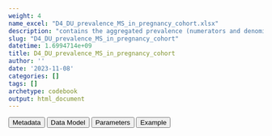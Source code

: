 ```yaml
---
weight: 4
name_excel: "D4_DU_prevalence_MS_in_pregnancy_cohort.xlsx"
description: "contains the aggregated prevalence (numerators and denominators) needed to compute prevalence of MS in the pregnancy cohort, to feed Template 4 and 5"
slug: "D4_DU_prevalence_MS_in_pregnancy_cohort"
datetime: 1.6994714e+09
title: D4_DU_prevalence_MS_in_pregnancy_cohort
author: ''
date: '2023-11-08'
categories: []
tags: []
archetype: codebook
output: html_document
---
```


<script src="/rmarkdown-libs/core-js/shim.min.js"></script>
<script src="/rmarkdown-libs/react/react.min.js"></script>
<script src="/rmarkdown-libs/react/react-dom.min.js"></script>
<script src="/rmarkdown-libs/reactwidget/react-tools.js"></script>
<script src="/rmarkdown-libs/htmlwidgets/htmlwidgets.js"></script>
<link href="/rmarkdown-libs/reactable/reactable.css" rel="stylesheet" />
<script src="/rmarkdown-libs/reactable-binding/reactable.js"></script>
<div class="tab">
<button class="tablinks" onclick="openCity(event, &#39;Metadata&#39;)" id="defaultOpen">Metadata</button>
<button class="tablinks" onclick="openCity(event, &#39;Data Model&#39;)">Data Model</button>
<button class="tablinks" onclick="openCity(event, &#39;Parameters&#39;)">Parameters</button>
<button class="tablinks" onclick="openCity(event, &#39;Example&#39;)">Example</button>
</div>
<div id="Metadata" class="tabcontent">
<div id="htmlwidget-1" class="reactable html-widget " style="width:auto;height:600px;"></div>
<script type="application/json" data-for="htmlwidget-1">{"x":{"tag":{"name":"Reactable","attribs":{"data":{"medatata_name":["name of the D4","content of the D3","Unit of observation","How many observations per unit","Notes on dependencies","Primary key",null,null,null,null,null,null,null,null,null,null,null,null,null,null],"metadata_content":["D4_DU_prevalence_MS_in_pregnancy_cohort","contains the aggregated prevalence (numerators and denominators) needed to compute prevalence of MS in the pregnancy cohort, to feed Template 4 and 5","a stratum that will be needed to populate the templates 4 and 5 in the SAP DU of MS","1.0",null,"datasource CalendarTime-label CalendarTime-level_order Ageband-label Ageband-level_order",null,null,null,null,null,null,null,null,null,null,null,null,null,null]},"columns":[{"id":"medatata_name","name":"medatata_name","type":"character"},{"id":"metadata_content","name":"metadata_content","type":"character"}],"sortable":false,"searchable":true,"pagination":false,"highlight":true,"bordered":true,"striped":true,"style":{"maxWidth":1800},"height":"600px","dataKey":"acf3a85871b224891c17b2fcdc81a4eb"},"children":[]},"class":"reactR_markup"},"evals":[],"jsHooks":[]}</script>
</div>
<div id="Data Model" class="tabcontent">
<div id="htmlwidget-2" class="reactable html-widget " style="width:auto;height:600px;"></div>
<script type="application/json" data-for="htmlwidget-2">{"x":{"tag":{"name":"Reactable","attribs":{"data":{"Variable":["datasource","CalendarTime-label","CalendarTime-level_order","Ageband-label","Ageband-level_order","numerator","denominator",null,null,null,null,null,null,null,null,null,null,null,null,null],"Description":["name of the datasource","timeframe when the prevalence is computed","orded in the dimension CalendarTime","ageband at start of pregnancy","order in the dimension Ageband","numerator contributed in this stratum; the pregnancy is counted if it is in the dataset D3_DU_MS-PREGNANCY-COHORT","denominator contributed in this stratum; the pregnancies are counted that are in D3_DU_PREGNANCY-COHORT",null,null,null,null,null,null,null,null,null,null,null,null,null],"Format":["string","string",null,null,null,"int","int",null,null,null,null,null,null,null,null,null,null,null,null,null],"Vocabulary":["as registered in the CDM_SOURCE datasource field","2005\n...\n2019\n2005-2009\n2010-2014\n2015-2019\n2005-2019","1 for separate years, 99 for 5-years agebands","allAgeband\n15-19\n20-24\n25-29\n30-34\n35-39\n40-44\n45-49","1 for ageband, and 99 for allAgeband",null,null,null,null,null,null,null,null,null,null,null,null,null,null,null],"Notes and examples":[null,null,"if CalendarTime-llevel_order ==1, then Ageband-Level_order ==1 is discarded; and vice versa\n",null,"if CalendarTime-llevel_order ==1, then Ageband-Level_order ==1 is discarded; and vice versa\n",null,null,null,null,null,null,null,null,null,null,null,null,null,null,null]},"columns":[{"id":"Variable","name":"Variable","type":"character"},{"id":"Description","name":"Description","type":"character"},{"id":"Format","name":"Format","type":"character"},{"id":"Vocabulary","name":"Vocabulary","type":"character"},{"id":"Notes and examples","name":"Notes and examples","type":"character"}],"sortable":false,"searchable":true,"pagination":false,"highlight":true,"bordered":true,"striped":true,"style":{"maxWidth":1800},"height":"600px","dataKey":"d5dd288d052e599c6e303db2441cff75"},"children":[]},"class":"reactR_markup"},"evals":[],"jsHooks":[]}</script>
</div>
<div id="Parameters" class="tabcontent">
<div id="htmlwidget-3" class="reactable html-widget " style="width:auto;height:600px;"></div>
<script type="application/json" data-for="htmlwidget-3">{"x":{"tag":{"name":"Reactable","attribs":{"data":{"parameter":[null,null,null,null,null,null,null,null,null,null,null,null,null,null,null,null,null,null,null,null],"value":[null,null,null,null,null,null,null,null,null,null,null,null,null,null,null,null,null,null,null,null]},"columns":[{"id":"parameter","name":"parameter","type":"logical"},{"id":"value","name":"value","type":"logical"}],"sortable":false,"searchable":true,"pagination":false,"highlight":true,"bordered":true,"striped":true,"style":{"maxWidth":1800},"height":"600px","dataKey":"0b8053400ba14f40add5694cabec5db3"},"children":[]},"class":"reactR_markup"},"evals":[],"jsHooks":[]}</script>
</div>
<div id="Example" class="tabcontent">
<div id="htmlwidget-4" class="reactable html-widget " style="width:auto;height:600px;"></div>
<script type="application/json" data-for="htmlwidget-4">{"x":{"tag":{"name":"Reactable","attribs":{"data":{"datasource":["TEST1","TEST1","TEST1","TEST1","TEST1","TEST1","TEST1","TEST1","TEST1","TEST1","TEST1","..",null,null,null,null,null,null,null,null],"CalendarTime-label":["2005.0","2006.0","2007.0","...","2005-2009","2005-2009","2005-2009","2005-2009","2005-2009","2005-2009","2005-2009","...",null,null,null,null,null,null,null,null],"CalendarTime-level_order":["1.0","1.0","1.0","1.0","99.0","99.0","99.0","99.0","99.0","99.0","99.0","...",null,null,null,null,null,null,null,null],"Ageband-label":["allAgeband","allAgeband","allAgeband","allAgeband","15-19","20-24","25-29","30-34","35-39","40-44","45-49","...",null,null,null,null,null,null,null,null],"Ageband-level_order":["99.0","99.0","99.0","99.0","1.0","1.0","1.0","1.0","1.0","1.0","1.0","...",null,null,null,null,null,null,null,null],"numerator":[null,null,null,",,.","131.0","159.0","157.0","177.0","211.0","206.0","216.0","..",null,null,null,null,null,null,null,null],"denominator":[null,null,null,"...","199831.0","200295.0","199846.0","199744.0","200018.0","200077.0","199773.0","..",null,null,null,null,null,null,null,null],"...8":[null,null,null,null,null,null,null,null,null,null,null,null,null,null,null,null,null,null,null,null],"...9":[null,null,null,null,null,null,null,null,null,null,null,null,null,null,null,null,null,null,null,null],"...10":[null,null,null,null,null,null,null,null,null,null,null,null,null,null,null,null,null,null,null,null],"...11":[null,null,null,null,null,null,null,null,null,null,null,null,null,null,null,null,null,null,null,null],"...12":[null,null,null,null,null,null,null,null,null,null,null,null,null,null,null,null,null,null,null,null],"...13":[null,null,null,null,null,null,null,null,null,null,null,null,null,null,null,null,null,null,null,null],"...14":[null,null,null,null,null,null,null,null,null,null,null,null,null,null,null,null,null,null,null,null],"...15":[null,null,null,null,null,null,null,null,null,null,null,null,null,null,null,null,null,null,null,null],"...16":[null,null,null,null,null,null,null,null,null,null,null,null,null,null,null,null,null,null,null,null],"...17":[null,null,null,null,null,null,null,null,null,null,null,null,null,null,null,null,null,null,null,null],"...18":[null,null,null,null,null,null,null,null,null,null,null,null,null,null,null,null,null,null,null,null],"...19":[null,null,null,null,null,null,null,null,null,null,null,null,null,null,null,null,null,null,null,null],"...20":[null,null,null,null,null,null,null,null,null,null,null,null,null,null,null,null,null,null,null,null],"...21":[null,null,null,null,null,null,null,null,null,null,null,null,null,null,null,null,null,null,null,null],"...22":[null,null,null,null,null,null,null,null,null,null,null,null,null,null,null,null,null,null,null,null],"...23":[null,null,null,null,null,null,null,null,null,null,null,null,null,null,null,null,null,null,null,null],"...24":[null,null,null,null,null,null,null,null,null,null,null,null,null,null,null,null,null,null,null,null],"...25":[null,null,null,null,null,null,null,null,null,null,null,null,null,null,null,null,null,null,null,null],"...26":[null,null,null,null,null,null,null,null,null,null,null,null,null,null,null,null,null,null,null,null],"...27":[null,null,null,null,null,null,null,null,null,null,null,null,null,null,null,null,null,null,null,null],"...28":[null,null,null,null,null,null,null,null,null,null,null,null,null,null,null,null,null,null,null,null],"...29":[null,null,null,null,null,null,null,null,null,null,null,null,null,null,null,null,null,null,null,null],"...30":[null,null,null,null,null,null,null,null,null,null,null,null,null,null,null,null,null,null,null,null],"...31":[null,null,null,null,null,null,null,null,null,null,null,null,null,null,null,null,null,null,null,null],"...32":[null,null,null,null,null,null,null,null,null,null,null,null,null,null,null,null,null,null,null,null],"...33":[null,null,null,null,null,null,null,null,null,null,null,null,null,null,null,null,null,null,null,null],"...34":[null,null,null,null,null,null,null,null,null,null,null,null,null,null,null,null,null,null,null,null],"...35":[null,null,null,null,null,null,null,null,null,null,null,null,null,null,null,null,null,null,null,null],"...36":[null,null,null,null,null,null,null,null,null,null,null,null,null,null,null,null,null,null,null,null],"...37":[null,null,null,null,null,null,null,null,null,null,null,null,null,null,null,null,null,null,null,null],"...38":[null,null,null,null,null,null,null,null,null,null,null,null,null,null,null,null,null,null,null,null],"...39":[null,null,null,null,null,null,null,null,null,null,null,null,null,null,null,null,null,null,null,null],"...40":[null,null,null,null,null,null,null,null,null,null,null,null,null,null,null,null,null,null,null,null],"...41":[null,null,null,null,null,null,null,null,null,null,null,null,null,null,null,null,null,null,null,null],"...42":[null,null,null,null,null,null,null,null,null,null,null,null,null,null,null,null,null,null,null,null],"...43":[null,null,null,null,null,null,null,null,null,null,null,null,null,null,null,null,null,null,null,null],"...44":[null,null,null,null,null,null,null,null,null,null,null,null,null,null,null,null,null,null,null,null],"...45":[null,null,null,null,null,null,null,null,null,null,null,null,null,null,null,null,null,null,null,null],"...46":[null,null,null,null,null,null,null,null,null,null,null,null,null,null,null,null,null,null,null,null],"...47":[null,null,null,null,null,null,null,null,null,null,null,null,null,null,null,null,null,null,null,null],"...48":[null,null,null,null,null,null,null,null,null,null,null,null,null,null,null,null,null,null,null,null],"...49":[null,null,null,null,null,null,null,null,null,null,null,null,null,null,null,null,null,null,null,null],"...50":[null,null,null,null,null,null,null,null,null,null,null,null,null,null,null,null,null,null,null,null],"...51":[null,null,null,null,null,null,null,null,null,null,null,null,null,null,null,null,null,null,null,null],"...52":[null,null,null,null,null,null,null,null,null,null,null,null,null,null,null,null,null,null,null,null],"...53":[null,null,null,null,null,null,null,null,null,null,null,null,null,null,null,null,null,null,null,null],"...54":[null,null,null,null,null,null,null,null,null,null,null,null,null,null,null,null,null,null,null,null],"...55":[null,null,null,null,null,null,null,null,null,null,null,null,null,null,null,null,null,null,null,null],"...56":[null,null,null,null,null,null,null,null,null,null,null,null,null,null,null,null,null,null,null,null],"...57":[null,null,null,null,null,null,null,null,null,null,null,null,null,null,null,null,null,null,null,null],"...58":[null,null,null,null,null,null,null,null,null,null,null,null,null,null,null,null,null,null,null,null],"...59":[null,null,null,null,null,null,null,null,null,null,null,null,null,null,null,null,null,null,null,null],"...60":[null,null,null,null,null,null,null,null,null,null,null,null,null,null,null,null,null,null,null,null],"...61":[null,null,null,null,null,null,null,null,null,null,null,null,null,null,null,null,null,null,null,null],"...62":[null,null,null,null,null,null,null,null,null,null,null,null,null,null,null,null,null,null,null,null],"...63":[null,null,null,null,null,null,null,null,null,null,null,null,null,null,null,null,null,null,null,null],"...64":[null,null,null,null,null,null,null,null,null,null,null,null,null,null,null,null,null,null,null,null],"...65":[null,null,null,null,null,null,null,null,null,null,null,null,null,null,null,null,null,null,null,null],"...66":[null,null,null,null,null,null,null,null,null,null,null,null,null,null,null,null,null,null,null,null],"...67":[null,null,null,null,null,null,null,null,null,null,null,null,null,null,null,null,null,null,null,null],"...68":[null,null,null,null,null,null,null,null,null,null,null,null,null,null,null,null,null,null,null,null],"...69":[null,null,null,null,null,null,null,null,null,null,null,null,null,null,null,null,null,null,null,null],"...70":[null,null,null,null,null,null,null,null,null,null,null,null,null,null,null,null,null,null,null,null],"...71":[null,null,null,null,null,null,null,null,null,null,null,null,null,null,null,null,null,null,null,null],"...72":[null,null,null,null,null,null,null,null,null,null,null,null,null,null,null,null,null,null,null,null],"...73":[null,null,null,null,null,null,null,null,null,null,null,null,null,null,null,null,null,null,null,null],"...74":[null,null,null,null,null,null,null,null,null,null,null,null,null,null,null,null,null,null,null,null],"...75":[null,null,null,null,null,null,null,null,null,null,null,null,null,null,null,null,null,null,null,null],"...76":[null,null,null,null,null,null,null,null,null,null,null,null,null,null,null,null,null,null,null,null],"...77":[null,null,null,null,null,null,null,null,null,null,null,null,null,null,null,null,null,null,null,null],"...78":[null,null,null,null,null,null,null,null,null,null,null,null,null,null,null,null,null,null,null,null],"...79":[null,null,null,null,null,null,null,null,null,null,null,null,null,null,null,null,null,null,null,null],"...80":[null,null,null,null,null,null,null,null,null,null,null,null,null,null,null,null,null,null,null,null],"...81":[null,null,null,null,null,null,null,null,null,null,null,null,null,null,null,null,null,null,null,null],"...82":[null,null,null,null,null,null,null,null,null,null,null,null,null,null,null,null,null,null,null,null],"...83":[null,null,null,null,null,null,null,null,null,null,null,null,null,null,null,null,null,null,null,null],"...84":[null,null,null,null,null,null,null,null,null,null,null,null,null,null,null,null,null,null,null,null],"...85":[null,null,null,null,null,null,null,null,null,null,null,null,null,null,null,null,null,null,null,null],"...86":[null,null,null,null,null,null,null,null,null,null,null,null,null,null,null,null,null,null,null,null],"...87":[null,null,null,null,null,null,null,null,null,null,null,null,null,null,null,null,null,null,null,null],"...88":[null,null,null,null,null,null,null,null,null,null,null,null,null,null,null,null,null,null,null,null],"...89":[null,null,null,null,null,null,null,null,null,null,null,null,null,null,null,null,null,null,null,null],"...90":[null,null,null,null,null,null,null,null,null,null,null,null,null,null,null,null,null,null,null,null],"...91":[null,null,null,null,null,null,null,null,null,null,null,null,null,null,null,null,null,null,null,null],"...92":[null,null,null,null,null,null,null,null,null,null,null,null,null,null,null,null,null,null,null,null],"...93":[null,null,null,null,null,null,null,null,null,null,null,null,null,null,null,null,null,null,null,null],"...94":[null,null,null,null,null,null,null,null,null,null,null,null,null,null,null,null,null,null,null,null],"...95":[null,null,null,null,null,null,null,null,null,null,null,null,null,null,null,null,null,null,null,null],"...96":[null,null,null,null,null,null,null,null,null,null,null,null,null,null,null,null,null,null,null,null],"...97":[null,null,null,null,null,null,null,null,null,null,null,null,null,null,null,null,null,null,null,null],"...98":[null,null,null,null,null,null,null,null,null,null,null,null,null,null,null,null,null,null,null,null],"...99":[null,null,null,null,null,null,null,null,null,null,null,null,null,null,null,null,null,null,null,null],"...100":[null,null,null,null,null,null,null,null,null,null,null,null,null,null,null,null,null,null,null,null],"...101":[null,null,null,null,null,null,null,null,null,null,null,null,null,null,null,null,null,null,null,null],"...102":[null,null,null,null,null,null,null,null,null,null,null,null,null,null,null,null,null,null,null,null],"...103":[null,null,null,null,null,null,null,null,null,null,null,null,null,null,null,null,null,null,null,null],"...104":[null,null,null,null,null,null,null,null,null,null,null,null,null,null,null,null,null,null,null,null],"...105":[null,null,null,null,null,null,null,null,null,null,null,null,null,null,null,null,null,null,null,null],"...106":[null,null,null,null,null,null,null,null,null,null,null,null,null,null,null,null,null,null,null,null],"...107":[null,null,null,null,null,null,null,null,null,null,null,null,null,null,null,null,null,null,null,null],"...108":[null,null,null,null,null,null,null,null,null,null,null,null,null,null,null,null,null,null,null,null],"...109":[null,null,null,null,null,null,null,null,null,null,null,null,null,null,null,null,null,null,null,null],"...110":[null,null,null,null,null,null,null,null,null,null,null,null,null,null,null,null,null,null,null,null],"...111":[null,null,null,null,null,null,null,null,null,null,null,null,null,null,null,null,null,null,null,null],"...112":[null,null,null,null,null,null,null,null,null,null,null,null,null,null,null,null,null,null,null,null],"...113":[null,null,null,null,null,null,null,null,null,null,null,null,null,null,null,null,null,null,null,null],"...114":[null,null,null,null,null,null,null,null,null,null,null,null,null,null,null,null,null,null,null,null],"...115":[null,null,null,null,null,null,null,null,null,null,null,null,null,null,null,null,null,null,null,null],"...116":[null,null,null,null,null,null,null,null,null,null,null,null,null,null,null,null,null,null,null,null],"...117":[null,null,null,null,null,null,null,null,null,null,null,null,null,null,null,null,null,null,null,null],"...118":[null,null,null,null,null,null,null,null,null,null,null,null,null,null,null,null,null,null,null,null],"...119":[null,null,null,null,null,null,null,null,null,null,null,null,null,null,null,null,null,null,null,null],"...120":[null,null,null,null,null,null,null,null,null,null,null,null,null,null,null,null,null,null,null,null],"...121":[null,null,null,null,null,null,null,null,null,null,null,null,null,null,null,null,null,null,null,null],"...122":[null,null,null,null,null,null,null,null,null,null,null,null,null,null,null,null,null,null,null,null],"...123":[null,null,null,null,null,null,null,null,null,null,null,null,null,null,null,null,null,null,null,null],"...124":[null,null,null,null,null,null,null,null,null,null,null,null,null,null,null,null,null,null,null,null],"...125":[null,null,null,null,null,null,null,null,null,null,null,null,null,null,null,null,null,null,null,null],"numerator_60":[null,null,null,null,null,null,null,null,null,null,null,null,null,null,null,null,null,null,null,null],"denominator_60":[null,null,null,null,null,null,null,null,null,null,null,null,null,null,null,null,null,null,null,null]},"columns":[{"id":"datasource","name":"datasource","type":"character"},{"id":"CalendarTime-label","name":"CalendarTime-label","type":"character"},{"id":"CalendarTime-level_order","name":"CalendarTime-level_order","type":"character"},{"id":"Ageband-label","name":"Ageband-label","type":"character"},{"id":"Ageband-level_order","name":"Ageband-level_order","type":"character"},{"id":"numerator","name":"numerator","type":"character"},{"id":"denominator","name":"denominator","type":"character"},{"id":"...8","name":"...8","type":"logical"},{"id":"...9","name":"...9","type":"logical"},{"id":"...10","name":"...10","type":"logical"},{"id":"...11","name":"...11","type":"logical"},{"id":"...12","name":"...12","type":"logical"},{"id":"...13","name":"...13","type":"logical"},{"id":"...14","name":"...14","type":"logical"},{"id":"...15","name":"...15","type":"logical"},{"id":"...16","name":"...16","type":"logical"},{"id":"...17","name":"...17","type":"logical"},{"id":"...18","name":"...18","type":"logical"},{"id":"...19","name":"...19","type":"logical"},{"id":"...20","name":"...20","type":"logical"},{"id":"...21","name":"...21","type":"logical"},{"id":"...22","name":"...22","type":"logical"},{"id":"...23","name":"...23","type":"logical"},{"id":"...24","name":"...24","type":"logical"},{"id":"...25","name":"...25","type":"logical"},{"id":"...26","name":"...26","type":"logical"},{"id":"...27","name":"...27","type":"logical"},{"id":"...28","name":"...28","type":"logical"},{"id":"...29","name":"...29","type":"logical"},{"id":"...30","name":"...30","type":"logical"},{"id":"...31","name":"...31","type":"logical"},{"id":"...32","name":"...32","type":"logical"},{"id":"...33","name":"...33","type":"logical"},{"id":"...34","name":"...34","type":"logical"},{"id":"...35","name":"...35","type":"logical"},{"id":"...36","name":"...36","type":"logical"},{"id":"...37","name":"...37","type":"logical"},{"id":"...38","name":"...38","type":"logical"},{"id":"...39","name":"...39","type":"logical"},{"id":"...40","name":"...40","type":"logical"},{"id":"...41","name":"...41","type":"logical"},{"id":"...42","name":"...42","type":"logical"},{"id":"...43","name":"...43","type":"logical"},{"id":"...44","name":"...44","type":"logical"},{"id":"...45","name":"...45","type":"logical"},{"id":"...46","name":"...46","type":"logical"},{"id":"...47","name":"...47","type":"logical"},{"id":"...48","name":"...48","type":"logical"},{"id":"...49","name":"...49","type":"logical"},{"id":"...50","name":"...50","type":"logical"},{"id":"...51","name":"...51","type":"logical"},{"id":"...52","name":"...52","type":"logical"},{"id":"...53","name":"...53","type":"logical"},{"id":"...54","name":"...54","type":"logical"},{"id":"...55","name":"...55","type":"logical"},{"id":"...56","name":"...56","type":"logical"},{"id":"...57","name":"...57","type":"logical"},{"id":"...58","name":"...58","type":"logical"},{"id":"...59","name":"...59","type":"logical"},{"id":"...60","name":"...60","type":"logical"},{"id":"...61","name":"...61","type":"logical"},{"id":"...62","name":"...62","type":"logical"},{"id":"...63","name":"...63","type":"logical"},{"id":"...64","name":"...64","type":"logical"},{"id":"...65","name":"...65","type":"logical"},{"id":"...66","name":"...66","type":"logical"},{"id":"...67","name":"...67","type":"logical"},{"id":"...68","name":"...68","type":"logical"},{"id":"...69","name":"...69","type":"logical"},{"id":"...70","name":"...70","type":"logical"},{"id":"...71","name":"...71","type":"logical"},{"id":"...72","name":"...72","type":"logical"},{"id":"...73","name":"...73","type":"logical"},{"id":"...74","name":"...74","type":"logical"},{"id":"...75","name":"...75","type":"logical"},{"id":"...76","name":"...76","type":"logical"},{"id":"...77","name":"...77","type":"logical"},{"id":"...78","name":"...78","type":"logical"},{"id":"...79","name":"...79","type":"logical"},{"id":"...80","name":"...80","type":"logical"},{"id":"...81","name":"...81","type":"logical"},{"id":"...82","name":"...82","type":"logical"},{"id":"...83","name":"...83","type":"logical"},{"id":"...84","name":"...84","type":"logical"},{"id":"...85","name":"...85","type":"logical"},{"id":"...86","name":"...86","type":"logical"},{"id":"...87","name":"...87","type":"logical"},{"id":"...88","name":"...88","type":"logical"},{"id":"...89","name":"...89","type":"logical"},{"id":"...90","name":"...90","type":"logical"},{"id":"...91","name":"...91","type":"logical"},{"id":"...92","name":"...92","type":"logical"},{"id":"...93","name":"...93","type":"logical"},{"id":"...94","name":"...94","type":"logical"},{"id":"...95","name":"...95","type":"logical"},{"id":"...96","name":"...96","type":"logical"},{"id":"...97","name":"...97","type":"logical"},{"id":"...98","name":"...98","type":"logical"},{"id":"...99","name":"...99","type":"logical"},{"id":"...100","name":"...100","type":"logical"},{"id":"...101","name":"...101","type":"logical"},{"id":"...102","name":"...102","type":"logical"},{"id":"...103","name":"...103","type":"logical"},{"id":"...104","name":"...104","type":"logical"},{"id":"...105","name":"...105","type":"logical"},{"id":"...106","name":"...106","type":"logical"},{"id":"...107","name":"...107","type":"logical"},{"id":"...108","name":"...108","type":"logical"},{"id":"...109","name":"...109","type":"logical"},{"id":"...110","name":"...110","type":"logical"},{"id":"...111","name":"...111","type":"logical"},{"id":"...112","name":"...112","type":"logical"},{"id":"...113","name":"...113","type":"logical"},{"id":"...114","name":"...114","type":"logical"},{"id":"...115","name":"...115","type":"logical"},{"id":"...116","name":"...116","type":"logical"},{"id":"...117","name":"...117","type":"logical"},{"id":"...118","name":"...118","type":"logical"},{"id":"...119","name":"...119","type":"logical"},{"id":"...120","name":"...120","type":"logical"},{"id":"...121","name":"...121","type":"logical"},{"id":"...122","name":"...122","type":"logical"},{"id":"...123","name":"...123","type":"logical"},{"id":"...124","name":"...124","type":"logical"},{"id":"...125","name":"...125","type":"logical"},{"id":"numerator_60","name":"numerator_60","type":"logical"},{"id":"denominator_60","name":"denominator_60","type":"logical"}],"sortable":false,"searchable":true,"pagination":false,"highlight":true,"bordered":true,"striped":true,"style":{"maxWidth":1800},"height":"600px","dataKey":"a8c21b0d5c521598d6d13e7a05285412"},"children":[]},"class":"reactR_markup"},"evals":[],"jsHooks":[]}</script>
</div>
